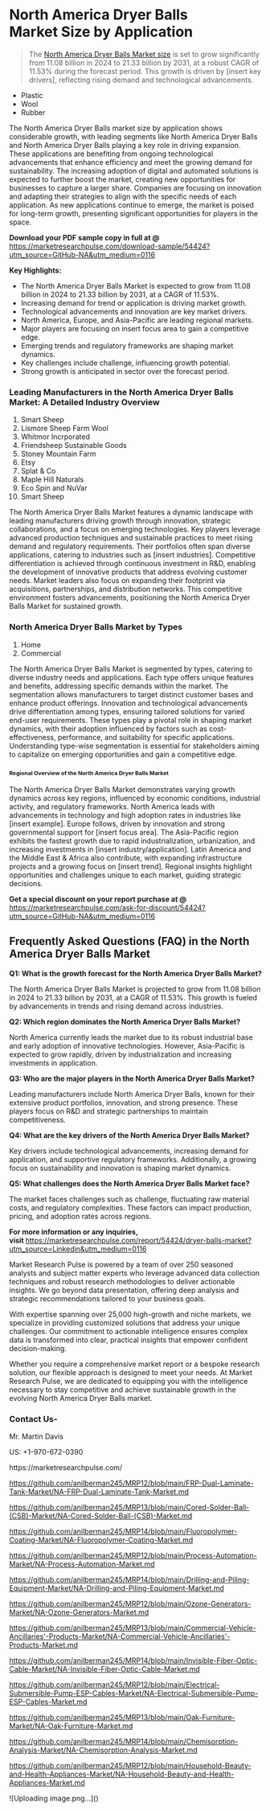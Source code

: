<h1>North America Dryer Balls Market&nbsp;Size by Application</h1><blockquote><p>The <a href="https://marketresearchpulse.com/download-sample/54424?utm_source=GitHub-NA&amp;utm_medium=0116">North America Dryer Balls Market size</a> is set to grow significantly from 11.08 billion in 2024 to 21.33 billion by 2031, at a robust CAGR of 11.53% during the forecast period. This growth is driven by [insert key drivers], reflecting rising demand and technological advancements.</p></blockquote><ul><li>Plastic<li> Wool<li> Rubber</li></ul><p>The North America Dryer Balls market size by application shows considerable growth, with leading segments like North America Dryer Balls and North America Dryer Balls playing a key role in driving expansion. These applications are benefiting from ongoing technological advancements that enhance efficiency and meet the growing demand for sustainability. The increasing adoption of digital and automated solutions is expected to further boost the market, creating new opportunities for businesses to capture a larger share. Companies are focusing on innovation and adapting their strategies to align with the specific needs of each application. As new applications continue to emerge, the market is poised for long-term growth, presenting significant opportunities for players in the space.</p><p><strong>Download your PDF sample copy in full at @ </strong><a href="https://marketresearchpulse.com/download-sample/54424?utm_source=GitHub-NA&amp;utm_medium=0116">https://marketresearchpulse.com/download-sample/54424?utm_source=GitHub-NA&amp;utm_medium=0116</a></p><p><strong>Key Highlights: </strong></p><ul><li>The North America Dryer Balls Market is expected to grow from 11.08 billion in 2024 to 21.33 billion by 2031, at a CAGR of 11.53%.</li><li>Increasing demand for trend or application is driving market growth.</li><li>Technological advancements and innovation are key market drivers.</li><li>North America, Europe, and Asia-Pacific are leading regional markets.</li><li>Major players are focusing on insert focus area to gain a competitive edge.</li><li>Emerging trends and regulatory frameworks are shaping market dynamics.</li><li>Key challenges include challenge, influencing growth potential.</li><li>Strong growth is anticipated in sector over the forecast period.</li></ul><h3>Leading Manufacturers in the North America Dryer Balls Market: A Detailed Industry Overview</h3><ol><li>Smart Sheep</li><li>Lismore Sheep Farm Wool</li><li>Whitmor Incrporated</li><li>Friendsheep Sustainable Goods</li><li>Stoney Mountain Farm</li><li>Etsy</li><li>Splat & Co</li><li>Maple Hill Naturals</li><li>Eco Spin and NuVar</li><li>Smart Sheep</li></ol><div class="flex max-w-full flex-col flex-grow"><div class="min-h-8 text-message flex w-full flex-col items-end gap-2 whitespace-normal break-words [.text-message+&amp;]:mt-5" dir="auto" data-message-author-role="assistant" data-message-id="fd8432e4-4910-450d-b182-61b7bfb0a01f" data-message-model-slug="gpt-4o"><div class="flex w-full flex-col gap-1 empty:hidden first:pt-[3px]"><div class="markdown prose w-full break-words dark:prose-invert light"><p>The North America Dryer Balls Market features a dynamic landscape with leading manufacturers driving growth through innovation, strategic collaborations, and a focus on emerging technologies. Key players leverage advanced production techniques and sustainable practices to meet rising demand and regulatory requirements. Their portfolios often span diverse applications, catering to industries such as [insert industries]. Competitive differentiation is achieved through continuous investment in R&amp;D, enabling the development of innovative products that address evolving customer needs. Market leaders also focus on expanding their footprint via acquisitions, partnerships, and distribution networks. This competitive environment fosters advancements, positioning the North America Dryer Balls Market for sustained growth.</p></div></div></div></div><h3>North America Dryer Balls Market by Types</h3><ol><li>Home<li> Commercial</li></ol><div class="flex max-w-full flex-col flex-grow"><div class="min-h-8 text-message flex w-full flex-col items-end gap-2 whitespace-normal break-words [.text-message+&amp;]:mt-5" dir="auto" data-message-author-role="assistant" data-message-id="084470be-0bb7-4664-bddf-5156b4f41249" data-message-model-slug="gpt-4o-mini"><div class="flex w-full flex-col gap-1 empty:hidden first:pt-[3px]"><div class="markdown prose w-full break-words dark:prose-invert light"><p>The North America Dryer Balls Market is segmented by types, catering to diverse industry needs and applications. Each type offers unique features and benefits, addressing specific demands within the market. The segmentation allows manufacturers to target distinct customer bases and enhance product offerings. Innovation and technological advancements drive differentiation among types, ensuring tailored solutions for varied end-user requirements. These types play a pivotal role in shaping market dynamics, with their adoption influenced by factors such as cost-effectiveness, performance, and suitability for specific applications. Understanding type-wise segmentation is essential for stakeholders aiming to capitalize on emerging opportunities and gain a competitive edge.</p></div></div></div></div><h3><span style="font-size: 11px;">Regional Overview of the North America Dryer Balls Market</span></h3><div class="flex max-w-full flex-col flex-grow"><div class="min-h-8 text-message flex w-full flex-col items-end gap-2 whitespace-normal break-words [.text-message+&amp;]:mt-5" dir="auto" data-message-author-role="assistant" data-message-id="e9038762-ce64-4e30-91c9-9bd413514231" data-message-model-slug="gpt-4o-mini"><div class="flex w-full flex-col gap-1 empty:hidden first:pt-[3px]"><div class="markdown prose w-full break-words dark:prose-invert light"><p>The North America Dryer Balls Market demonstrates varying growth dynamics across key regions, influenced by economic conditions, industrial activity, and regulatory frameworks. North America leads with advancements in technology and high adoption rates in industries like [insert example]. Europe follows, driven by innovation and strong governmental support for [insert focus area]. The Asia-Pacific region exhibits the fastest growth due to rapid industrialization, urbanization, and increasing investments in [insert industry/application]. Latin America and the Middle East &amp; Africa also contribute, with expanding infrastructure projects and a growing focus on [insert trend]. Regional insights highlight opportunities and challenges unique to each market, guiding strategic decisions.</p></div></div></div></div><p><strong>Get a special discount on your report purchase at @ </strong><a href="https://marketresearchpulse.com/ask-for-discount/54424?utm_source=GitHub-NA&amp;utm_medium=0116">https://marketresearchpulse.com/ask-for-discount/54424?utm_source=GitHub-NA&amp;utm_medium=0116</a></p><h2>Frequently Asked Questions (FAQ) in the North America Dryer Balls Market</h2><p><strong>Q1: What is the growth forecast for the North America Dryer Balls Market?</strong></p><p>The North America Dryer Balls Market is projected to grow from 11.08 billion in 2024 to 21.33 billion by 2031, at a CAGR of 11.53%. This growth is fueled by advancements in trends and rising demand across industries.</p><p><strong>Q2: Which region dominates the North America Dryer Balls Market?</strong></p><p>North America currently leads the market due to its robust industrial base and early adoption of innovative technologies. However, Asia-Pacific is expected to grow rapidly, driven by industrialization and increasing investments in application.</p><p><strong>Q3: Who are the major players in the North America Dryer Balls Market?</strong></p><p>Leading manufacturers include North America Dryer Balls, known for their extensive product portfolios, innovation, and strong presence. These players focus on R&amp;D and strategic partnerships to maintain competitiveness.</p><p><strong>Q4: What are the key drivers of the North America Dryer Balls Market?</strong></p><p>Key drivers include technological advancements, increasing demand for application, and supportive regulatory frameworks. Additionally, a growing focus on sustainability and innovation is shaping market dynamics.</p><p><strong>Q5: What challenges does the North America Dryer Balls Market face?</strong></p><p>The market faces challenges such as challenge, fluctuating raw material costs, and regulatory complexities. These factors can impact production, pricing, and adoption rates across regions.</p><p><strong>For more information or any inquiries, visit&nbsp;</strong><a href="https://marketresearchpulse.com/report/54424/dryer-balls-market?utm_source=Linkedin&utm_medium=0116">https://marketresearchpulse.com/report/54424/dryer-balls-market?utm_source=Linkedin&utm_medium=0116</a></p><p>Market Research Pulse is powered by a team of over 250 seasoned analysts and subject matter experts who leverage advanced data collection techniques and robust research methodologies to deliver actionable insights. We go beyond data presentation, offering deep analysis and strategic recommendations tailored to your business goals.</p><p>With expertise spanning over 25,000 high-growth and niche markets, we specialize in providing customized solutions that address your unique challenges. Our commitment to actionable intelligence ensures complex data is transformed into clear, practical insights that empower confident decision-making.</p><p>Whether you require a comprehensive market report or a bespoke research solution, our flexible approach is designed to meet your needs. At Market Research Pulse, we are dedicated to equipping you with the intelligence necessary to stay competitive and achieve sustainable growth in the evolving North America Dryer Balls market.</p><h3><strong>Contact Us-</strong></h3><p>Mr. Martin Davis</p><p>US: +1-970-672-0390</p><p>https://marketresearchpulse.com/</p><p><a href="https://github.com/anilberman245/MRP12/blob/main/FRP-Dual-Laminate-Tank-Market/NA-FRP-Dual-Laminate-Tank-Market.md">https://github.com/anilberman245/MRP12/blob/main/FRP-Dual-Laminate-Tank-Market/NA-FRP-Dual-Laminate-Tank-Market.md</a></p><p><a href="https://github.com/anilberman245/MRP13/blob/main/Cored-Solder-Ball-(CSB)-Market/NA-Cored-Solder-Ball-(CSB)-Market.md">https://github.com/anilberman245/MRP13/blob/main/Cored-Solder-Ball-(CSB)-Market/NA-Cored-Solder-Ball-(CSB)-Market.md</a></p><p><a href="https://github.com/anilberman245/MRP14/blob/main/Fluoropolymer-Coating-Market/NA-Fluoropolymer-Coating-Market.md">https://github.com/anilberman245/MRP14/blob/main/Fluoropolymer-Coating-Market/NA-Fluoropolymer-Coating-Market.md</a></p><p><a href="https://github.com/anilberman245/MRP12/blob/main/Process-Automation-Market/NA-Process-Automation-Market.md">https://github.com/anilberman245/MRP12/blob/main/Process-Automation-Market/NA-Process-Automation-Market.md</a></p><p><a href="https://github.com/anilberman245/MRP14/blob/main/Drilling-and-Piling-Equipment-Market/NA-Drilling-and-Piling-Equipment-Market.md">https://github.com/anilberman245/MRP14/blob/main/Drilling-and-Piling-Equipment-Market/NA-Drilling-and-Piling-Equipment-Market.md</a></p><p><a href="https://github.com/anilberman245/MRP12/blob/main/Ozone-Generators-Market/NA-Ozone-Generators-Market.md">https://github.com/anilberman245/MRP12/blob/main/Ozone-Generators-Market/NA-Ozone-Generators-Market.md</a></p><p><a href="https://github.com/anilberman245/MRP13/blob/main/Commercial-Vehicle-Ancillaries'-Products-Market/NA-Commercial-Vehicle-Ancillaries'-Products-Market.md">https://github.com/anilberman245/MRP13/blob/main/Commercial-Vehicle-Ancillaries'-Products-Market/NA-Commercial-Vehicle-Ancillaries'-Products-Market.md</a></p><p><a href="https://github.com/anilberman245/MRP14/blob/main/Invisible-Fiber-Optic-Cable-Market/NA-Invisible-Fiber-Optic-Cable-Market.md">https://github.com/anilberman245/MRP14/blob/main/Invisible-Fiber-Optic-Cable-Market/NA-Invisible-Fiber-Optic-Cable-Market.md</a></p><p><a href="https://github.com/anilberman245/MRP12/blob/main/Electrical-Submersible-Pump-ESP-Cables-Market/NA-Electrical-Submersible-Pump-ESP-Cables-Market.md">https://github.com/anilberman245/MRP12/blob/main/Electrical-Submersible-Pump-ESP-Cables-Market/NA-Electrical-Submersible-Pump-ESP-Cables-Market.md</a></p><p><a href="https://github.com/anilberman245/MRP13/blob/main/Oak-Furniture-Market/NA-Oak-Furniture-Market.md">https://github.com/anilberman245/MRP13/blob/main/Oak-Furniture-Market/NA-Oak-Furniture-Market.md</a></p><p><a href="https://github.com/anilberman245/MRP14/blob/main/Chemisorption-Analysis-Market/NA-Chemisorption-Analysis-Market.md">https://github.com/anilberman245/MRP14/blob/main/Chemisorption-Analysis-Market/NA-Chemisorption-Analysis-Market.md</a></p><p><a href="https://github.com/anilberman245/MRP12/blob/main/Household-Beauty-and-Health-Appliances-Market/NA-Household-Beauty-and-Health-Appliances-Market.md">https://github.com/anilberman245/MRP12/blob/main/Household-Beauty-and-Health-Appliances-Market/NA-Household-Beauty-and-Health-Appliances-Market.md</a></p>
![Uploading image.png…]()
